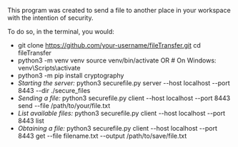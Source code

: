 This program was created to send a file to another place in your workspace with the intention of security. 

To do so, in the terminal, you would:

- git clone https://github.com/your-username/fileTransfer.git
cd fileTransfer
- python3 -m venv venv
source venv/bin/activate  OR # On Windows: venv\Scripts\activate
- python3 -m pip install cryptography
- _Starting the server:_ python3 securefile.py server --host localhost --port 8443 --dir ./secure_files
- _Sending a file:_ python3 securefile.py client --host localhost --port 8443 send --file /path/to/your/file.txt
- _List available files:_ python3 securefile.py client --host localhost --port 8443 list
- _Obtaining a file:_ python3 securefile.py client --host localhost --port 8443 get --file filename.txt --output /path/to/save/file.txt 
